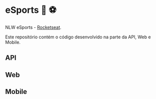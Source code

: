 # eSports :rocket: :soccer:
NLW eSports - [Rocketseat](https://lp.rocketseat.com.br/nlw?utm_medium=cpc&utm_source=google&utm_campaign=capture-nlw9&utm_term=leadsnlw9&utm_content=search&utm_medium=cpc&utm_source=google&utm_campaign=capture-nlw9&utm_term=leadsnlw9&utm_content=search).

Este repositório contém o código desenvolvido na parte da API, Web e Mobile.

## API



## Web



## Mobile
